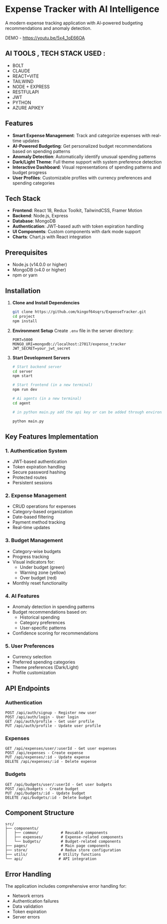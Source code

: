 # Expense Tracker with AI Intelligence

A modern expense tracking application with AI-powered budgeting recommendations and anomaly detection.

DEMO - https://youtu.be/5x4_1oE66OA

## AI TOOLS , TECH STACK USED : 

- BOLT
- CLAUDE 
- REACT+VITE
- TAILWIND
- NODE + EXPRESS
- RESTFULAPI
- JWT
- PYTHON
- AZURE APIKEY
  
## Features

- **Smart Expense Management**: Track and categorize expenses with real-time updates
- **AI-Powered Budgeting**: Get personalized budget recommendations based on spending patterns
- **Anomaly Detection**: Automatically identify unusual spending patterns
- **Dark/Light Theme**: Full theme support with system preference detection
- **Interactive Dashboard**: Visual representations of spending patterns and budget progress
- **User Profiles**: Customizable profiles with currency preferences and spending categories

## Tech Stack

- **Frontend**: React 18, Redux Toolkit, TailwindCSS, Framer Motion
- **Backend**: Node.js, Express
- **Database**: MongoDB
- **Authentication**: JWT-based auth with token expiration handling
- **UI Components**: Custom components with dark mode support
- **Charts**: Chart.js with React integration

## Prerequisites

- Node.js (v14.0.0 or higher)
- MongoDB (v4.0 or higher)
- npm or yarn

## Installation

1. **Clone and Install Dependencies**
   ```bash
   git clone https://github.com/kingof64sqrs/ExpenseTracker.git
   cd project
   npm install
   ```

2. **Environment Setup**
   Create `.env` file in the server directory:
   ```
   PORT=5000
   MONGO_URI=mongodb://localhost:27017/expense_tracker
   JWT_SECRET=your_jwt_secret
   ```

3. **Start Development Servers**
   ```bash
   # Start backend server
   cd server
   npm start

   # Start frontend (in a new terminal)
   npm run dev

   # Ai agents (in a new terminal)
   cd agent

   # in python main.py add the api key or can be added through environment

   python main.py

   ```


## Key Features Implementation

### 1. Authentication System
- JWT-based authentication
- Token expiration handling
- Secure password hashing
- Protected routes
- Persistent sessions

### 2. Expense Management
- CRUD operations for expenses
- Category-based organization
- Date-based filtering
- Payment method tracking
- Real-time updates

### 3. Budget Management
- Category-wise budgets
- Progress tracking
- Visual indicators for:
  - Under budget (green)
  - Warning zone (yellow)
  - Over budget (red)
- Monthly reset functionality

### 4. AI Features
- Anomaly detection in spending patterns
- Budget recommendations based on:
  - Historical spending
  - Category preferences
  - User-specific patterns
- Confidence scoring for recommendations

### 5. User Preferences
- Currency selection
- Preferred spending categories
- Theme preferences (Dark/Light)
- Profile customization

## API Endpoints

### Authentication
```
POST /api/auth/signup - Register new user
POST /api/auth/login - User login
GET /api/auth/profile - Get user profile
PUT /api/auth/profile - Update user profile
```

### Expenses
```
GET /api/expenses/user/:userId - Get user expenses
POST /api/expenses - Create expense
PUT /api/expenses/:id - Update expense
DELETE /api/expenses/:id - Delete expense
```

### Budgets
```
GET /api/budgets/user/:userId - Get user budgets
POST /api/budgets - Create budget
PUT /api/budgets/:id - Update budget
DELETE /api/budgets/:id - Delete budget
```

## Component Structure

```
src/
├── components/
│   ├── common/          # Reusable components
│   ├── expenses/        # Expense-related components
│   └── budgets/         # Budget-related components
├── pages/               # Main page components
├── store/               # Redux store configuration
├── utils/              # Utility functions
└── api/                # API integration
```

## Error Handling

The application includes comprehensive error handling for:
- Network errors
- Authentication failures
- Data validation
- Token expiration
- Server errors
